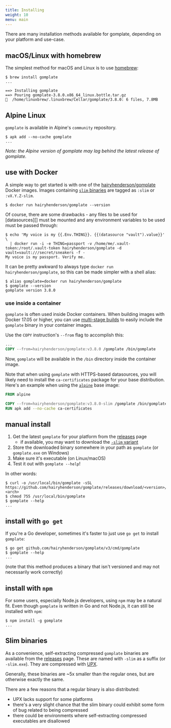 ```yaml
---
title: Installing
weight: 10
menu: main
---
```


There are many installation methods available for gomplate, depending on your platform and use-case.

## macOS/Linux with homebrew

The simplest method for macOS and Linux is to use [homebrew](https://brew.sh/):

```console
$ brew install gomplate
...

==> Installing gomplate
==> Pouring gomplate-3.8.0.x86_64_linux.bottle.tar.gz
🍺  /home/linuxbrew/.linuxbrew/Cellar/gomplate/3.8.0: 6 files, 7.8MB
```

## Alpine Linux

`gomplate` is available in Alpine's `community` repository.

```console
$ apk add --no-cache gomplate
...
```

_Note: the Alpine version of gomplate may lag behind the latest release of gomplate._

## use with Docker

A simple way to get started is with one of the [hairyhenderson/gomplate][] Docker images. Images containing [`slim` binaries](#slim-binaries) are tagged as `:slim` or `:vX.Y.Z-slim`.

```console
$ docker run hairyhenderson/gomplate --version
```

Of course, there are some drawbacks - any files to be used for [datasources][]
must be mounted and any environment variables to be used must be passed through:

```console
$ echo 'My voice is my {{.Env.THING}}. {{(datasource "vault").value}}' \
  | docker run -i -e THING=passport -v /home/me/.vault-token:/root/.vault-token hairyhenderson/gomplate -d vault=vault:///secret/sneakers -f -
My voice is my passport. Verify me.
```

It can be pretty awkward to always type `docker run hairyhenderson/gomplate`,
so this can be made simpler with a shell alias:

```console
$ alias gomplate=docker run hairyhenderson/gomplate
$ gomplate --version
gomplate version 3.8.0
```

### use inside a container

`gomplate` is often used inside Docker containers. When building images with Docker 17.05 or higher, you can use [multi-stage builds][] to easily include the `gomplate` binary in your container images.

Use the `COPY` instruction's `--from` flag to accomplish this:

```Dockerfile
...
COPY --from=hairyhenderson/gomplate:v3.8.0 /gomplate /bin/gomplate
```

Now, `gomplate` will be available in the `/bin` directory inside the container image.

Note that when using `gomplate` with HTTPS-based datasources, you will likely need to install the `ca-certificates` package for your base distribution. Here's an example when using the [`alpine`](https://hub.docker.com/_alpine) base image:

```Dockerfile
FROM alpine

COPY --from=hairyhenderson/gomplate:v3.8.0-slim /gomplate /bin/gomplate
RUN apk add --no-cache ca-certificates
```

## manual install

1. Get the latest `gomplate` for your platform from the [releases][] page
    - if available, you may want to download the [`-slim` variant](#slim-binaries)
2. Store the downloaded binary somewhere in your path as `gomplate` (or `gomplate.exe`
  on Windows)
3. Make sure it's executable (on Linux/macOS)
4. Test it out with `gomplate --help`!

In other words:

```console
$ curl -o /usr/local/bin/gomplate -sSL https://github.com/hairyhenderson/gomplate/releases/download/<version>/gomplate_<os>-<arch>
$ chmod 755 /usr/local/bin/gomplate
$ gomplate --help
...
```

## install with `go get`

If you're a Go developer, sometimes it's faster to just use `go get` to install `gomplate`:

```console
$ go get github.com/hairyhenderson/gomplate/v3/cmd/gomplate
$ gomplate --help
...
```

(note that this method produces a binary that isn't versioned and may not necessarily work correctly)

## install with `npm`

For some users, especially Node.js developers, using `npm` may be a natural fit.
Even though `gomplate` is written in Go and not Node.js, it can still be installed
with `npm`:

```console
$ npm install -g gomplate
...
```

## Slim binaries

As a convenience, self-extracting compressed `gomplate` binaries are available from the [releases][] page. These are named with `-slim` as a suffix (or `-slim.exe`). They are compressed with [UPX][].

Generally, these binaries are ~5x smaller than the regular ones, but are otherwise exactly the same.

There are a few reasons that a regular binary is also distributed:
- UPX lacks support for some platforms
- there's a very slight chance that the slim binary could exhibit some form of bug related to being compressed
- there could be environments where self-extracting compressed executables are disallowed

[releases]: https://github.com/hairyhenderson/gomplate/releases
[UPX]: https://upx.github.io/
[multi-stage builds]: https://docs.docker.com/develop/develop-images/multistage-build/
[hairyhenderson/gomplate]: https://hub.docker.com/r/hairyhenderson/gomplate/tags/
